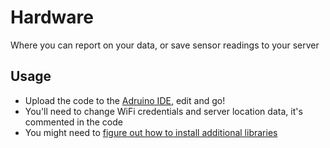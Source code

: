 # Hardware

Where you can report on your data, or save sensor readings to your server

## Usage
* Upload the code to the [Adruino IDE](https://www.arduino.cc/en/Main/Software), edit and go!
* You'll need to change WiFi credentials and server location data, it's commented in the code
* You might need to [figure out how to install additional libraries](https://www.arduino.cc/en/Guide/Libraries)
